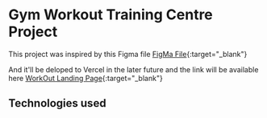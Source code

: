 # Gym Workout Training Centre Project

This project was inspired by this Figma file [FigMa File](https://www.figma.com/file/kl8NRc1qZ2YBqzTSq96SWc/Exploration-Workout-%26-Fitness---Landing-Page-(Community)?node-id=2%3A20&t=5KDU6ilVttcDmavB-0){:target="\_blank"}

And it'll be deloped to Vercel in the later future and the link will be available here [WorkOut Landing Page](https://work-out-landing-page.vercel.app/){:target="\_blank"}

## Technologies used



